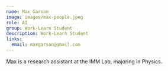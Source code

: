 ```yaml
---
name: Max Garson
image: images/max-people.jpeg
role: AI
group: Work-Learn Student  
description: Work-Learn Student
links:
  email: maxgarson@gmail.com
---
```


Max is a research assistant at the IMM Lab, majoring in Physics. 

